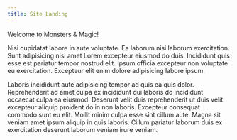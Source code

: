 ```yaml
---
title: Site Landing
---
```


Welcome to Monsters & Magic!

Nisi cupidatat labore in aute voluptate. Ea laborum nisi laborum exercitation. Sunt adipisicing nisi amet Lorem excepteur eiusmod do duis. Incididunt quis esse est pariatur tempor nostrud elit. Ipsum officia excepteur non voluptate eu exercitation. Excepteur elit enim dolore adipisicing labore ipsum.

Laboris incididunt aute adipisicing tempor ad quis ea quis dolor. Reprehenderit ad amet culpa ex incididunt qui laboris do incididunt occaecat culpa ea eiusmod. Deserunt velit duis reprehenderit ut duis velit excepteur aliquip proident do in non laboris. Excepteur consequat commodo sunt eu elit. Mollit minim culpa esse sint cillum aute. Magna sit veniam amet ipsum aliquip in quis laboris. Cillum pariatur laborum duis ex exercitation deserunt laborum veniam irure veniam.
